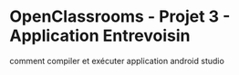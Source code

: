 # OpenClassrooms - Projet 3 - Application Entrevoisin 

comment compiler et exécuter application android studio

